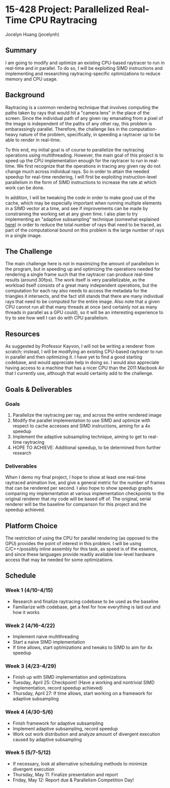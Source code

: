 # 15-428 Project: Parallelized Real-Time CPU Raytracing
Jocelyn Huang (jocelynh)


## Summary

I am going to modify and optimize an existing CPU-based raytracer to run in real-time and in parallel. To do so, I will be exploiting SIMD instructions and implementing and researching raytracing-specific optimizations to reduce memory and CPU usage.


## Background

Raytracing is a common rendering technique that involves computing the paths taken by rays that would hit a "camera lens" in the place of the screen. Since the individual path of any given ray emanating from a pixel of the image is independent of the paths of any other ray, this problem is embarassingly parallel. Therefore, the challenge lies in the computation-heavy nature of the problem, specifically, in speeding a raytracer up to be able to render in real-time.

To this end, my initial goal is of course to parallelize the raytracing operations using multithreading. However, the main goal of this project is to speed up the CPU implementation enough for the raytracer to run in real-time. We first recognize that the operations in tracing any given ray do not change much across individual rays. So in order to attain the needed speedup for real-time rendering, I will first be exploiting instruction-level parallelism in the form of SIMD instructions to increase the rate at which work can be done.

In addition, I will be tweaking the code in order to make good use of the cache, which may be especially important when running multiple elements in a SIMD vector at a time, and see if improvements can be made by constraining the working set at any given time. I also plan to try implementing an "adaptive subsampling" technique (somewhat explained [here](https://web-beta.archive.org/web/20100923081853/http://www.exceed.hu/h7/subsample.htm)) in order to reduce the total number of rays that need to be traced, as part of the computational bound on this problem is the large number of rays in a single image.


## The Challenge

The main challenge here is not in maximizing the amount of parallelism in the program, but in speeding up and optimizing the operations needed for rendering a single frame such that the raytracer can produce real-time results (around 30fps). The work itself is very parallelizable, as the workload itself consists of a great many independent operations, but the computation for each ray also needs to access the metadata for the triangles it intersects, and the fact still stands that there are many individual rays that need to be computed for the entire image. Also note that a given CPU cannot run all that many threads at once (and certainly not as many threads in parallel as a GPU could), so it will be an interesting experience to try to see how well I can do with CPU parallelism.


## Resources

As suggested by Professor Kayvon, I will not be writing a renderer from scratch; instead, I will be modifying an existing CPU-based raytracer to run in parallel and then optimizing it. I have yet to find a good starting codebase, and would appreciate help in doing so. I would also appreciate having access to a machine that has a nicer CPU than the 2011 Macbook Air that I currently use, although that would certainly add to the challenge.


## Goals & Deliverables

### Goals
1. Parallelize the raytracing per ray, and across the entire rendered image
2. Modify the parallel implementation to use SIMD and optimize with respect to cache accesses and SIMD instructions, aiming for a 4x speedup
3. Implement the adaptive subsampling technique, aiming to get to real-time raytracing
4. HOPE TO ACHIEVE: Additional speedup, to be determined from further research

### Deliverables
When I demo my final project, I hope to show at least one real-time raytraced animation live, and give a general metric for the number of frames that can be rendered per second. I also hope to show speedup graphs comparing my implementation at various implementation checkpoints to the original renderer that my code will be based off of. The original, serial renderer will be the baseline for comparison for this project and the speedup achieved.


## Platform Choice

The restriction of using the CPU for parallel rendering (as opposed to the GPU) provides the point of interest in this problem. I will be using C/C++/possibly inline assembly for this task, as speed is of the essence, and since these languages provide readily available low-level hardware access that may be needed for some optimizations.


## Schedule

### Week 1 (4/10-4/15)
- Research and finalize raytracing codebase to be used as the baseline
- Familiarize with codebase, get a feel for how everything is laid out and how it works

### Week 2 (4/16-4/22)
- Implement naive multithreading
- Start a naive SIMD implementation
- If time allows, start optimizations and tweaks to SIMD to aim for 4x speedup

### Week 3 (4/23-4/29)
- Finish up with SIMD implementation and optimizations
- Tuesday, April 25: Checkpoint! (Have a working and nontrivial SIMD implementation, record speedup achieved)
- Thursday, April 27: If time allows, start working on a framework for adaptive subsampling

### Week 4 (4/30-5/6)
- Finish framework for adaptive subsampling
- Implement adaptive subsampling, record speedup
- Work out work distribution and analyze amount of divergent execution caused by adaptive subsampling

### Week 5 (5/7-5/12)
- If necessary, look at alternative scheduling methods to minimize divergent execution
- Thursday, May 11: Finalize presentation and report
- Friday, May 12: Report due & Parallelism Competition Day!
